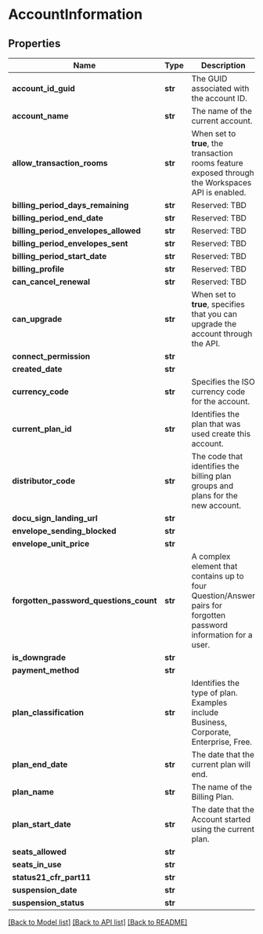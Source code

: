 # AccountInformation

## Properties
Name | Type | Description | Notes
------------ | ------------- | ------------- | -------------
**account_id_guid** | **str** | The GUID associated with the account ID. | [optional] 
**account_name** | **str** | The name of the current account. | [optional] 
**allow_transaction_rooms** | **str** | When set to **true**, the transaction rooms feature exposed through the Workspaces API is enabled. | [optional] 
**billing_period_days_remaining** | **str** | Reserved: TBD | [optional] 
**billing_period_end_date** | **str** | Reserved: TBD | [optional] 
**billing_period_envelopes_allowed** | **str** | Reserved: TBD | [optional] 
**billing_period_envelopes_sent** | **str** | Reserved: TBD | [optional] 
**billing_period_start_date** | **str** | Reserved: TBD | [optional] 
**billing_profile** | **str** | Reserved: TBD | [optional] 
**can_cancel_renewal** | **str** | Reserved: TBD | [optional] 
**can_upgrade** | **str** | When set to **true**, specifies that you can upgrade the account through the API. | [optional] 
**connect_permission** | **str** |  | [optional] 
**created_date** | **str** |  | [optional] 
**currency_code** | **str** | Specifies the ISO currency code for the account. | [optional] 
**current_plan_id** | **str** | Identifies the plan that was used create this account. | [optional] 
**distributor_code** | **str** | The code that identifies the billing plan groups and plans for the new account. | [optional] 
**docu_sign_landing_url** | **str** |  | [optional] 
**envelope_sending_blocked** | **str** |  | [optional] 
**envelope_unit_price** | **str** |  | [optional] 
**forgotten_password_questions_count** | **str** |  A complex element that contains up to four Question/Answer pairs for forgotten password information for a user. | [optional] 
**is_downgrade** | **str** |  | [optional] 
**payment_method** | **str** |  | [optional] 
**plan_classification** | **str** | Identifies the type of plan. Examples include Business, Corporate, Enterprise, Free. | [optional] 
**plan_end_date** | **str** | The date that the current plan will end. | [optional] 
**plan_name** | **str** | The name of the Billing Plan. | [optional] 
**plan_start_date** | **str** | The date that the Account started using the current plan. | [optional] 
**seats_allowed** | **str** |  | [optional] 
**seats_in_use** | **str** |  | [optional] 
**status21_cfr_part11** | **str** |  | [optional] 
**suspension_date** | **str** |  | [optional] 
**suspension_status** | **str** |  | [optional] 

[[Back to Model list]](../README.md#documentation-for-models) [[Back to API list]](../README.md#documentation-for-api-endpoints) [[Back to README]](../README.md)



